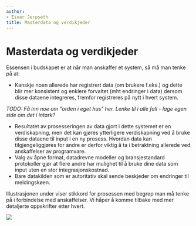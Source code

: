 ```yaml
---
author:
- Einar Jerpseth
title: Masterdata og verdikjeder
---
```


# Masterdata og verdikjeder

Essensen i budskapet er at når man anskaffer et system, så må man tenke på at:

* Kanskje noen allerede har registrert data (om brukere f.eks.) og dette blir mer konsistent og enklere forvaltet (mht endringer i data) dersom disse dataene integreres, fremfor registreres på nytt i hvert system.  

*TODO: Få inn noe om "orden i eget hus" her. Lenke til i alle fall - lage egen side om det i intark?*

* Resultatet av prosesseringen av data gjort i dette systemet er en verdiskapning, men det kan gjøres ytterligere verdiskapning ved å bruke disse dataene til input i en ny prosess. Hvordan data kan tilgjengeliggjøres for andre er derfor viktig å ta i betraktning allerede ved anskaffelser av programvare.
* Valg av åpne format, datadrevne modeller og bransjestandard protokoller gjør at flere andre har mulighet til å bruke dine data som input uten en stor integrasjonskostnad.
* Bare datakilden som er autoritativ skal sende beskjeder om endringer til meldingskøen.

Illustrasjonen under viser stikkord for prosessen med begrep man må tenke på i forbindelse med anskaffelser. Vi håper å komme tilbake med mer detaljerte oppskrifter etter hvert.

[![](/datadeling/img/anskaff-meta-prosess.jpg)](/datadeling/img/anskaff-meta-prosess.jpg)
